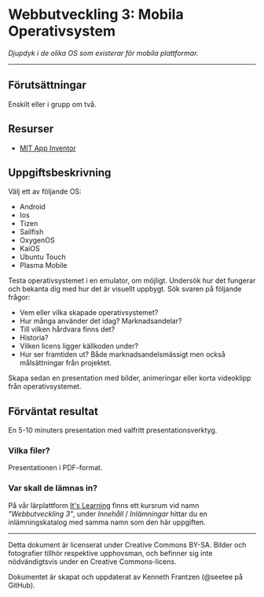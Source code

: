 # Webbutveckling 3: Mobila Operativsystem

_Djupdyk i de olika OS som existerar för mobila plattformar._

---

## Förutsättningar

Enskilt eller i grupp om två.

## Resurser

* [MIT App Inventor](https://appinventor.mit.edu/)

## Uppgiftsbeskrivning

Välj ett av följande OS: 

* Android 
* Ios 
* Tizen 
* Sailfish
* OxygenOS
* KaiOS
* Ubuntu Touch 
* Plasma Mobile 

Testa operativsystemet i en emulator, om möjligt. Undersök hur det fungerar och bekanta dig med hur det är visuellt uppbygt. Sök svaren på följande frågor: 

* Vem eller vilka skapade operativsystemet? 
* Hur många använder det idag? Marknadsandelar? 
* Till vilken hårdvara finns det? 
* Historia? 
* Vilken licens ligger källkoden under? 
* Hur ser framtiden ut? Både marknadsandelsmässigt men också målsättningar från projektet. 

Skapa sedan en presentation med bilder, animeringar eller korta videoklipp från operativsystemet. 

## Förväntat resultat

En 5-10 minuters presentation med valfritt presentationsverktyg. 

### Vilka filer?

Presentationen i PDF-format. 

### Var skall de lämnas in?

På vår lärplattform [It's Learning](https://stenungsund.itslearning.com/) finns ett kursrum vid namn _"Webbutveckling 3"_, under _Innehåll_ / _Inlämningar_ hittar du en inlämningskatalog med samma namn som den här uppgiften.

---

Detta dokument är licenserat under Creative Commons BY-SA. Bilder och fotografier tillhör respektive upphovsman, och befinner sig inte nödvändigtsvis under en Creative Commons-licens.

Dokumentet är skapat och uppdaterat av Kenneth Frantzen (@seetee på GitHub).
